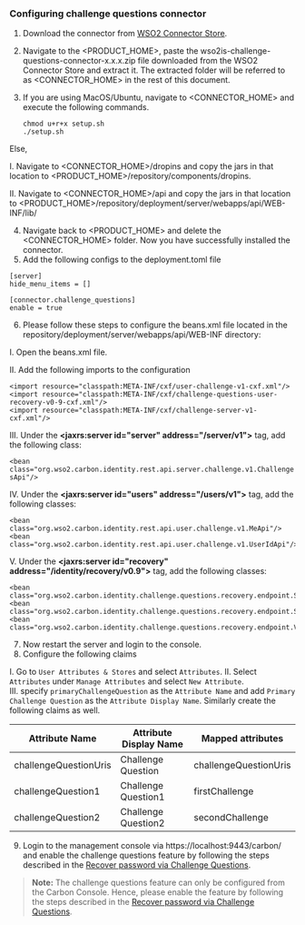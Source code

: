 ### **Configuring challenge questions connector**

1. Download the connector from [WSO2 Connector Store](https://store.wso2.com/store/assets/isconnector/list).
2. Navigate to the <PRODUCT_HOME>, paste the wso2is-challenge-questions-connector-x.x.x.zip file downloaded from the WSO2 Connector Store and extract it. The extracted folder will be referred to as <CONNECTOR_HOME> in the rest of this document.
3. If you are using MacOS/Ubuntu, navigate to <CONNECTOR_HOME> and execute the following commands.

    ```
    chmod u+r+x setup.sh
    ./setup.sh
    ```
   
Else,

I. Navigate to <CONNECTOR_HOME>/dropins and copy the jars in that location to <PRODUCT_HOME>/repository/components/dropins.

II. Navigate to <CONNECTOR_HOME>/api and copy the jars in that location to <PRODUCT_HOME>/repository/deployment/server/webapps/api/WEB-INF/lib/

4. Navigate back to <PRODUCT_HOME> and delete the <CONNECTOR_HOME> folder. Now you have successfully installed the connector.
5. Add the following configs to the deployment.toml file

```
[server]
hide_menu_items = []

[connector.challenge_questions]
enable = true
```

6. Please follow these steps to configure the beans.xml file located in the repository/deployment/server/webapps/api/WEB-INF directory:

I. Open the beans.xml file.

II. Add the following imports to the configuration

```
<import resource="classpath:META-INF/cxf/user-challenge-v1-cxf.xml"/>
<import resource="classpath:META-INF/cxf/challenge-questions-user-recovery-v0-9-cxf.xml"/>
<import resource="classpath:META-INF/cxf/challenge-server-v1-cxf.xml"/>
```

III. Under the **<jaxrs:server id="server" address="/server/v1">** tag, add the following class:

`<bean class="org.wso2.carbon.identity.rest.api.server.challenge.v1.ChallengesApi"/>
`

IV. Under the **<jaxrs:server id="users" address="/users/v1">** tag, add the following classes:

```
<bean class="org.wso2.carbon.identity.rest.api.user.challenge.v1.MeApi"/>
<bean class="org.wso2.carbon.identity.rest.api.user.challenge.v1.UserIdApi"/>
```

V. Under the **<jaxrs:server id="recovery" address="/identity/recovery/v0.9">** tag, add the following classes:

```
<bean class="org.wso2.carbon.identity.challenge.questions.recovery.endpoint.SecurityQuestionApi"/>
<bean class="org.wso2.carbon.identity.challenge.questions.recovery.endpoint.SecurityQuestionsApi"/>
<bean class="org.wso2.carbon.identity.challenge.questions.recovery.endpoint.ValidateAnswerApi"/>
```
7. Now restart the server and login to the console.
8. Configure the following claims

I. Go to `User Attributes & Stores` and select `Attributes`.
II. Select `Attributes` under `Manage Attributes` and select `New Attribute`.  
III. specify `primaryChallengeQuestion` as the `Attribute Name` and add `Primary Challenge Question` as the `Attribute Display Name`.
Similarly create the following claims as well.

| Attribute Name        | Attribute Display Name | Mapped attributes |
|-----------------------|------------------------|-------------------|
| challengeQuestionUris | Challenge Question | challengeQuestionUris|
| challengeQuestion1 | Challenge Question1 | firstChallenge|
| challengeQuestion2 | Challenge Question2 | secondChallenge|

9. Login to the management console via https://localhost:9443/carbon/ and enable the challenge questions feature by following the steps described in the [Recover password via Challenge Questions]({{base_path}}/enable-password-reset-via-challenge-questions.md).

> **Note:**
The challenge questions feature can only be configured from the Carbon Console. Hence, please enable the feature by following the steps described in the [Recover password via Challenge Questions]({{base_path}}/enable-password-reset-via-challenge-questions.md).